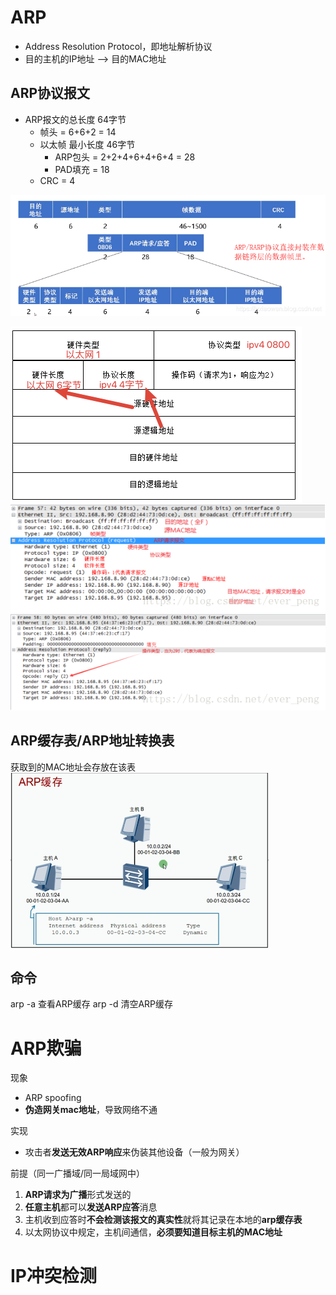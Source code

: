 # ARP
- Address Resolution Protocol，即地址解析协议
- 目的主机的IP地址 --> 目的MAC地址

## ARP协议报文
- ARP报文的总长度 64字节
	- 帧头 = 6+6+2 = 14
	- 以太帧 最小长度 46字节
		- ARP包头 = 2+2+4+6+4+6+4 = 28
		- PAD填充 = 18
	- CRC = 4
	
![](../../photo/Pasted%20image%2020221003215650.png)

![](../../photo/Pasted%20image%2020221003220417.png)
![ARP请求](../../photo/Pasted%20image%2020221003215227.png)
![ARP响应](../../photo/Pasted%20image%2020221003215324.png)

## ARP缓存表/ARP地址转换表
获取到的MAC地址会存放在该表
![](../../photo/Pasted%20image%2020221021172614.png)

## 命令
arp -a  查看ARP缓存
arp -d  清空ARP缓存

# ARP欺骗
现象
- ARP spoofing
- **伪造网关mac地址**，导致网络不通

实现
- 攻击者**发送无效ARP响应**来伪装其他设备（一般为网关）

前提（同一广播域/同一局域网中）
1. **ARP请求为广播**形式发送的
2. **任意主机**都可以**发送ARP应答**消息
3. 主机收到应答时**不会检测该报文的真实性**就将其记录在本地的**arp缓存表**
4. 以太网协议中规定，主机间通信，**必须要知道目标主机的MAC地址**

# IP冲突检测